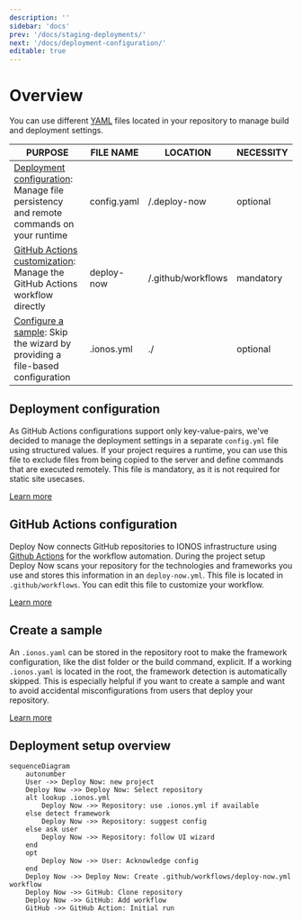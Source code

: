 ```yaml
---
description: ''
sidebar: 'docs'
prev: '/docs/staging-deployments/'
next: '/docs/deployment-configuration/'
editable: true
---
```


# Overview

You can use different [YAML](https://yaml.org/spec/1.2/spec.html) files located in your repository to manage build and deployment settings.

|PURPOSE|FILE NAME|LOCATION|NECESSITY|
|-|-|-|-|
|[Deployment configuration](/docs/deployment-configuration/): Manage file persistency and remote commands on your runtime |config.yaml|/.deploy-now|optional|
|[GitHub Actions customization](/docs/github-actions-customization/): Manage the GitHub Actions workflow directly|deploy-now|/.github/workflows|mandatory|
|[Configure a sample](/docs/create-sample/): Skip the wizard by providing a file-based configuration|.ionos.yml|./|optional|


## Deployment configuration

As GitHub Actions configurations support only key-value-pairs, we've decided to manage the deployment settings in a separate 
`config.yml` file using structured values. If your project requires a runtime, you can use this file to exclude files from being copied to the server and define commands that are executed remotely. This file is mandatory, as it is not required for static site usecases.

[Learn more](/docs/deployment-configuration/)

## GitHub Actions configuration

Deploy Now connects GitHub repositories to IONOS infrastructure using [Github Actions](https://github.com/features/actions) for the workflow automation. During the project setup  Deploy Now scans your repository for the technologies and frameworks you use and stores this information in an `deploy-now.yml`. This file is located in `.github/workflows`. You can edit this file to customize your workflow. 

[Learn more](/docs/github-actions-customization/)

## Create a sample

An `.ionos.yaml` can be stored in the repository root to make the framework configuration, like the dist folder or the build command, explicit. If a working `.ionos.yaml` is located in the root, the framework detection is automatically skipped. This is especially helpful if you want to create a sample and want to avoid accidental misconfigurations from users that deploy your repository.

[Learn more](/docs/create-sample/)

## Deployment setup overview

~~~mermaid
sequenceDiagram
    autonumber
    User ->> Deploy Now: new project
    Deploy Now ->> Deploy Now: Select repository
    alt lookup .ionos.yml
        Deploy Now ->> Repository: use .ionos.yml if available
    else detect framework
        Deploy Now ->> Repository: suggest config
    else ask user
        Deploy Now ->> Repository: follow UI wizard
    end
    opt
        Deploy Now ->> User: Acknowledge config
    end
    Deploy Now ->> Deploy Now: Create .github/workflows/deploy-now.yml workflow
    Deploy Now ->> GitHub: Clone repository
    Deploy Now ->> GitHub: Add workflow
    GitHub ->> GitHub Action: Initial run
~~~

